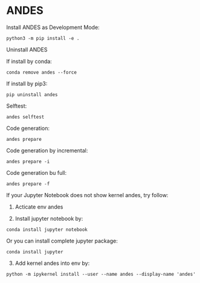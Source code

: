 # ANDES

Install ANDES as Development Mode:
```
python3 -m pip install -e .
```

Uninstall ANDES

If install by conda:
```
conda remove andes --force
```

If install by pip3:
```
pip uninstall andes
```

Selftest:
```
andes selftest
```

Code generation:
```
andes prepare
```


Code generation by incremental:
```
andes prepare -i
```

Code generation bu full:
```
andes prepare -f
```

If your Jupyter Notebook does not show kernel andes, try follow:
1. Acticate env andes

2. Install jupyter notebook by:
```
conda install jupyter notebook
```
Or you can install complete jupyter package:
```
conda install jupyter
```

3. Add kernel andes into env by:
```
python -m ipykernel install --user --name andes --display-name 'andes'
